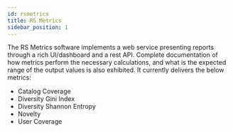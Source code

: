 ```yaml
---
id: rsmetrics
title: RS Metrics
sidebar_position: 1
---
```


The RS Metrics software implements a web service presenting reports through a rich UI/dashboard and a rest API. Complete documentation of how metrics perform the necessary calculations, and what is the expected range of the output values is also exhibited. It currently delivers the below metrics:
* Catalog Coverage
* Diversity Gini Index
* Diversity Shannon Entropy
* Novelty
* User Coverage

